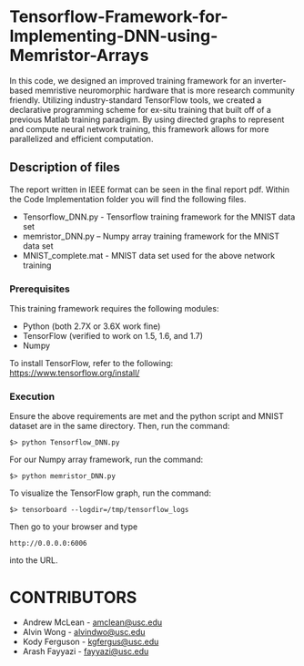 # Tensorflow-Framework-for-Implementing-DNN-using-Memristor-Arrays

In this code, we designed an improved training framework for an inverter-based memristive
neuromorphic hardware that is more research community friendly. Utilizing industry-standard
TensorFlow tools, we created a declarative programming scheme for ex-situ training that built
off of a previous Matlab training paradigm. By using directed graphs to represent and compute
neural network training, this framework allows for more parallelized and efficient computation.

## Description of files

The report written in IEEE format can be seen in the final report pdf. Within the Code Implementation folder you will find the following files. 

* Tensorflow_DNN.py - Tensorflow training framework for the MNIST data set
* memristor_DNN.py – Numpy array training framework for the MNIST data set
* MNIST_complete.mat - MNIST data set used for the above network training

### Prerequisites

This training framework requires the following modules:

* Python (both 2.7X or 3.6X work fine)
* TensorFlow (verified to work on 1.5, 1.6, and 1.7)
* Numpy

To install TensorFlow, refer to the following: https://www.tensorflow.org/install/

### Execution

Ensure the above requirements are met and the python script and MNIST dataset are in the
same directory. Then, run the command:

```
$> python Tensorflow_DNN.py
```
For our Numpy array framework, run the command:

```
$> python memristor_DNN.py
```
To visualize the TensorFlow graph, run the command:
```
$> tensorboard --logdir=/tmp/tensorflow_logs
```
Then go to your browser and type 
```
http://0.0.0.0:6006
``` 
into the URL.


# CONTRIBUTORS

* Andrew McLean - amclean@usc.edu
* Alvin Wong - alvindwo@usc.edu
* Kody Ferguson - kgfergus@usc.edu
* Arash Fayyazi - fayyazi@usc.edu
